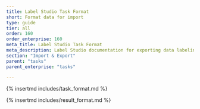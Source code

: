 ```yaml
---
title: Label Studio Task Format
short: Format data for import 
type: guide
tier: all
order: 160
order_enterprise: 160
meta_title: Label Studio Task Format
meta_description: Label Studio documentation for exporting data labeling annotations to use in machine learning models and data science projects.
section: "Import & Export"
parent: "tasks"
parent_enterprise: "tasks"

---
```


{% insertmd includes/task_format.md %}

{% insertmd includes/result_format.md %}


